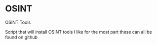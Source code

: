 # OSINT
OSINT Tools

Script that will install OSINT tools I like
for the most part these can all be found on github
